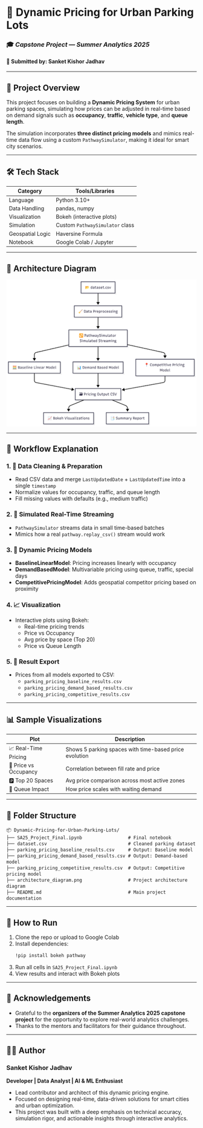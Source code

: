 # 🚗 Dynamic Pricing for Urban Parking Lots
### 🎓 *Capstone Project — Summer Analytics 2025*
#### 🧾 Submitted by: Sanket Kishor Jadhav

---

## 📌 Project Overview

This project focuses on building a **Dynamic Pricing System** for urban parking spaces, simulating how prices can be adjusted in real-time based on demand signals such as **occupancy**, **traffic**, **vehicle type**, and **queue length**.

The simulation incorporates **three distinct pricing models** and mimics real-time data flow using a custom `PathwaySimulator`, making it ideal for smart city scenarios.

---

## 🛠 Tech Stack

| Category         | Tools/Libraries                        |
|------------------|----------------------------------------|
| Language         | Python 3.10+                           |
| Data Handling    | pandas, numpy                          |
| Visualization    | Bokeh (interactive plots)              |
| Simulation       | Custom `PathwaySimulator` class        |
| Geospatial Logic | Haversine Formula                      |
| Notebook         | Google Colab / Jupyter                 |

---

## 🧱 Architecture Diagram

![Architecture Diagram](architecture_diagram.png)

---

## 🔄 Workflow Explanation

### 1. 🧹 **Data Cleaning & Preparation**
- Read CSV data and merge `LastUpdatedDate` + `LastUpdatedTime` into a single `timestamp`
- Normalize values for occupancy, traffic, and queue length
- Fill missing values with defaults (e.g., medium traffic)

### 2. 🔁 **Simulated Real-Time Streaming**
- `PathwaySimulator` streams data in small time-based batches
- Mimics how a real `pathway.replay_csv()` stream would work

### 3. 🧮 **Dynamic Pricing Models**
- **BaselineLinearModel**: Pricing increases linearly with occupancy
- **DemandBasedModel**: Multivariable pricing using queue, traffic, special days
- **CompetitivePricingModel**: Adds geospatial competitor pricing based on proximity

### 4. 📈 **Visualization**
- Interactive plots using Bokeh:
  - Real-time pricing trends
  - Price vs Occupancy
  - Avg price by space (Top 20)
  - Price vs Queue Length

### 5. 💾 **Result Export**
- Prices from all models exported to CSV:
  - `parking_pricing_baseline_results.csv`
  - `parking_pricing_demand_based_results.csv`
  - `parking_pricing_competitive_results.csv`

---

## 📊 Sample Visualizations

| Plot | Description |
|------|-------------|
| 📈 Real-Time Pricing | Shows 5 parking spaces with time-based price evolution |
| 🔄 Price vs Occupancy | Correlation between fill rate and price |
| 🅿️ Top 20 Spaces | Avg price comparison across most active zones |
| 🚦 Queue Impact | How price scales with waiting demand |

---

## 📁 Folder Structure

```
📦 Dynamic-Pricing-for-Urban-Parking-Lots/
├── SA25_Project_Final.ipynb                 # Final notebook
├── dataset.csv                              # Cleaned parking dataset
├── parking_pricing_baseline_results.csv     # Output: Baseline model
├── parking_pricing_demand_based_results.csv # Output: Demand-based model  
├── parking_pricing_competitive_results.csv  # Output: Competitive pricing model
├── architecture_diagram.png                 # Project architecture diagram
├── README.md                                # Main project documentation
```

---

## 🚀 How to Run

1. Clone the repo or upload to Google Colab  
2. Install dependencies:
   ```bash
   !pip install bokeh pathway
   ```
3. Run all cells in `SA25_Project_Final.ipynb`  
4. View results and interact with Bokeh plots

---

## 🙏 Acknowledgements

- Grateful to the **organizers of the Summer Analytics 2025 capstone project** for the opportunity to explore real-world analytics challenges.
- Thanks to the mentors and facilitators for their guidance throughout.

---

## 👨‍💻 Author

### **Sanket Kishor Jadhav**  
**Developer | Data Analyst | AI & ML Enthusiast**

- Lead contributor and architect of this dynamic pricing engine.  
- Focused on designing real-time, data-driven solutions for smart cities and urban optimization.  
- This project was built with a deep emphasis on technical accuracy, simulation rigor, and actionable insights through interactive analytics.
